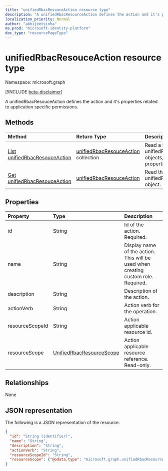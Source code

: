```yaml
---
title: "unifiedRbacResouceAction resource type"
description: "A unifiedRbacResourceAction defines the action and it's properties related to application specific permissions"
localization_priority: Normal
author: "abhijeetsinha"
ms.prod: "microsoft-identity-platform"
doc_type: "resourcePageType"
---
```


# unifiedRbacResouceAction resource type

Namespace: microsoft.graph

[!INCLUDE [beta-disclaimer](../../includes/beta-disclaimer.md)]

A unifiedRbacResouceAction defines the action and it's properties related to application specific permissions.

## Methods

| Method       | Return Type | Description |
|:-------------|:------------|:------------|
| [List unifiedRbacResouceAction](../api/unifiedrbacresourceaction-list.md) | [unifiedRbacResouceAction](unifiedrbacresourceaction.md) collection | Read a list of unifiedRbacResouceAction objects, and their properties. |
| [Get unifiedRbacResouceAction](../api/unifiedrbacresourceaction-get.md) | [unifiedRbacResouceAction](unifiedrbacresourceaction.md) | Read the properties of a unifiedRbacResouceAction object. |

## Properties

| Property     | Type        | Description |
|:-------------|:------------|:------------|
|id|String| Id of the action. Required. |
|name|String| Display name of the action. This will be used when creating custom role. Required. |
|description|String| Description of the action. |
|actionVerb|String| Action verb for the operation. |
|resourceScopeId|String| Action applicable resource id. |
|resourceScope|[UnifiedRbacResourceScope](unifiedrbacresourcescope.md)| Action applicable resource reference. Read-only. |

## Relationships

None

## JSON representation

The following is a JSON representation of the resource.

<!-- {
  "blockType": "resource",
  "optionalProperties": [

  ],
  "@odata.type": "microsoft.graph.unifiedRbacResouceAction",
  "baseType": "",
  "keyProperty": "id"
}-->

```json
{
  "id": "String (identifier)",
  "name": "String",
  "description": "String",
  "actionVerb": "String",
  "resourceScopeId": "String",
  "resourceScope": {"@odata.type": "microsoft.graph.unifiedRbacResourceScope"}
}
```

<!-- uuid: 16cd6b66-4b1a-43a1-adaf-3a886856ed98
2019-02-04 14:57:30 UTC -->
<!-- {
  "type": "#page.annotation",
  "description": "unifiedRbacResouceAction resource",
  "keywords": "",
  "section": "documentation",
  "tocPath": ""
}-->
